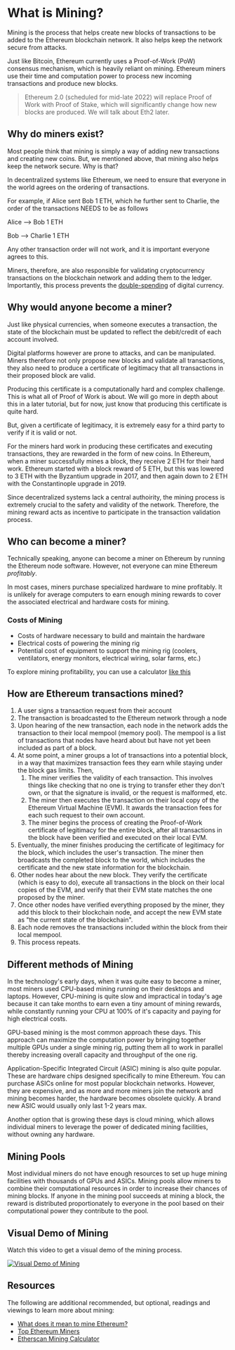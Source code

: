 # What is Mining?

Mining is the process that helps create new blocks of transactions to be added to the Ethereum blockchain network. It also helps keep the network secure from attacks.

Just like Bitcoin, Ethereum currently uses a Proof-of-Work (PoW) consensus mechanism, which is heavily reliant on mining. Ethereum miners use their time and computation power to process new incoming transactions and produce new blocks.

> Ethereum 2.0 (scheduled for mid-late 2022) will replace Proof of Work with Proof of Stake, which will significantly change how new blocks are produced. We will talk about Eth2 later.

<Quiz questionId="6ad2fd8e-0241-4c0a-a66e-2b01116e4a9d" />

## Why do miners exist?

Most people think that mining is simply a way of adding new transactions and creating new coins. But, we mentioned above, that mining also helps keep the network secure. Why is that?

In decentralized systems like Ethereum, we need to ensure that everyone in the world agrees on the ordering of transactions.

For example, if Alice sent Bob 1 ETH, which he further sent to Charlie, the order of the transactions NEEDS to be as follows

Alice --> Bob 1 ETH

Bob --> Charlie 1 ETH

Any other transaction order will not work, and it is important everyone agrees to this.

Miners, therefore, are also responsible for validating cryptocurrency transactions on the blockchain network and adding them to the ledger. Importantly, this process prevents the [double-spending](https://en.wikipedia.org/wiki/Double-spending) of digital currency.

<Quiz questionId="9ab9ffd1-76ad-4ecf-9934-87d7991e9f4a" />

## Why would anyone become a miner?

Just like physical currencies, when someone executes a transaction, the state of the blockchain must be updated to reflect the debit/credit of each account involved.

Digital platforms however are prone to attacks, and can be manipulated. Miners therefore not only propose new blocks and validate all transactions, they also need to produce a certificate of legitimacy that all transactions in their proposed block are valid.

Producing this certificate is a computationally hard and complex challenge. This is what all of Proof of Work is about. We will go more in depth about this in a later tutorial, but for now, just know that producing this certificate is quite hard.

But, given a certificate of legitimacy, it is extremely easy for a third party to verify if it is valid or not.

For the miners hard work in producing these certificates and executing transactions, they are rewarded in the form of new coins. In Ethereum, when a miner successfully mines a block, they receive 2 ETH for their hard work. Ethereum started with a block reward of 5 ETH, but this was lowered to 3 ETH with the Byzantium upgrade in 2017, and then again down to 2 ETH with the Constantinople upgrade in 2019.

Since decentralized systems lack a central authoirity, the mining process is extremely crucial to the safety and validity of the network. Therefore, the mining reward acts as incentive to participate in the transaction validation process.

<Quiz questionId="b18c52d4-dbe2-4dda-b6cf-a8fb6d07fa36" />

## Who can become a miner?

Technically speaking, anyone can become a miner on Ethereum by running the Ethereum node software. However, not everyone can mine Ethereum _profitably_.

In most cases, miners purchase specialized hardware to mine profitably. It is unlikely for average computers to earn enough mining rewards to cover the associated electrical and hardware costs for mining.

<Quiz questionId="91b88ca4-ce1e-4cd8-8736-857e62867eff" />

### Costs of Mining

- Costs of hardware necessary to build and maintain the hardware
- Electrical costs of powering the mining rig
- Potential cost of equipment to support the mining rig (coolers, ventilators, energy monitors, electrical wiring, solar farms, etc.)

To explore mining profitability, you can use a calculator [like this](https://etherscan.io/ether-mining-calculator)

<Quiz questionId="e40e5d82-8c64-4fa9-9d0f-39ce807f19b3" />

## How are Ethereum transactions mined?

1. A user signs a transaction request from their account
2. The transaction is broadcasted to the Ethereum network through a node
3. Upon hearing of the new transaction, each node in the network adds the transaction to their local mempool (memory pool). The mempool is a list of transactions that nodes have heard about but have not yet been included as part of a block.
4. At some point, a miner groups a lot of transactions into a potential block, in a way that maximizes transaction fees they earn while staying under the block gas limits. Then,
   1. The miner verifies the validity of each transaction. This involves things like checking that no one is trying to transfer ether they don't own, or that the signature is invalid, or the request is malformed, etc.
   2. The miner then executes the transaction on their local copy of the Ethereum Virtual Machine (EVM). It awards the transaction fees for each such request to their own account.
   3. The miner begins the process of creating the Proof-of-Work certificate of legitimacy for the entire block, after all transactions in the block have been verified and executed on their local EVM.
5. Eventually, the miner finishes producing the certificate of legitimacy for the block, which includes the user's transaction. The miner then broadcasts the completed block to the world, which includes the certificate and the new state information for the blockchain.
6. Other nodes hear about the new block. They verify the certificate (which is easy to do), execute all transactions in the block on their local copies of the EVM, and verify that their EVM state matches the one proposed by the miner.
7. Once other nodes have verified everything proposed by the miner, they add this block to their blockchain node, and accept the new EVM state as "the current state of the blockchain".
8. Each node removes the transactions included within the block from their local mempool.
9. This process repeats.

<Quiz questionId="1f3de78a-6926-42cd-9577-95c3faba5f36" />

## Different methods of Mining

In the technology's early days, when it was quite easy to become a miner, most miners used CPU-based mining running on their desktops and laptops. However, CPU-mining is quite slow and impractical in today's age because it can take months to earn even a tiny amount of mining rewards, while constantly running your CPU at 100% of it's capacity and paying for high electrical costs.

GPU-based mining is the most common approach these days. This approach can maximize the computation power by bringing together multiple GPUs under a single mining rig, putting them all to work in parallel thereby increasing overall capacity and throughput of the one rig.

Application-Specific Integrated Circuit (ASIC) mining is also quite popular. These are hardware chips designed specifically to mine Ethereum. You can purchase ASICs online for most popular blockchain networks. However, they are expensive, and as more and more miners join the network and mining becomes harder, the hardware becomes obsolete quickly. A brand new ASIC would usually only last 1-2 years max.

Another option that is growing these days is cloud mining, which allows individual miners to leverage the power of dedicated mining facilities, without owning any hardware.

<Quiz questionId="a5cbe921-a963-4f93-b065-6fdfdbae0c0f" />

<Quiz questionId="a99fe844-fc86-436b-b0a8-fe8d54deef6d" />

## Mining Pools

Most individual miners do not have enough resources to set up huge mining facilities with thousands of GPUs and ASICs. Mining pools allow miners to combine their computational resources in order to increase their chances of mining blocks. If anyone in the mining pool succeeds at mining a block, the reward is distributed proportionately to everyone in the pool based on their computational power they contribute to the pool.

<Quiz questionId="83c916b8-b7ba-4913-a308-7c748a3a1f1b" />

## Visual Demo of Mining

Watch this video to get a visual demo of the mining process.

[![Visual Demo of Mining](https://i.imgur.com/ceWN69r.png)](https://www.youtube.com/watch?v=zcX7OJ-L8XQ "Visual Demo of Mining")

<Quiz questionId="a604786d-175c-4396-b251-e5e7f76e7371" />

## Resources

The following are additional recommended, but optional, readings and viewings to learn more about mining:

- [What does it mean to mine Ethereum?](https://docs.ethhub.io/using-ethereum/mining/)
- [Top Ethereum Miners](https://etherscan.io/stat/miner?range=7&blocktype=blocks)
- [Etherscan Mining Calculator](https://etherscan.io/ether-mining-calculator)

<SubmitQuiz />
